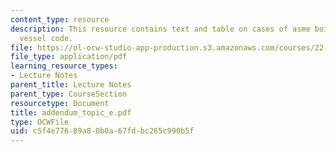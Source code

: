 ```yaml
---
content_type: resource
description: This resource contains text and table on cases of asme boiler and pressure
  vessel code.
file: https://ol-ocw-studio-app-production.s3.amazonaws.com/courses/22-314j-structural-mechanics-in-nuclear-power-technology-fall-2006/c5f4e77689a80b0a67fdbc265c990b5f_addendum_topic_e.pdf
file_type: application/pdf
learning_resource_types:
- Lecture Notes
parent_title: Lecture Notes
parent_type: CourseSection
resourcetype: Document
title: addendum_topic_e.pdf
type: OCWFile
uid: c5f4e776-89a8-0b0a-67fd-bc265c990b5f
---
```

